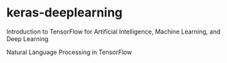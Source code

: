 # keras-deeplearning
Introduction to TensorFlow for Artificial Intelligence, Machine Learning, and Deep Learning

Natural Language Processing in TensorFlow
